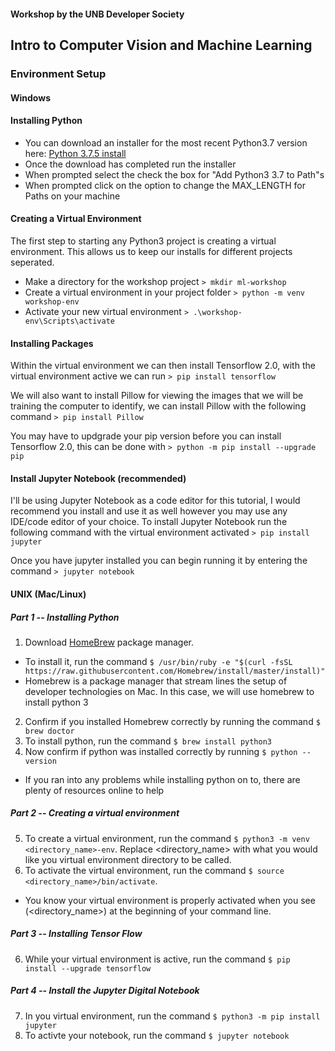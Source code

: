 #### Workshop by the UNB Developer Society
Intro to Computer Vision and Machine Learning
-----

### Environment Setup
#### Windows
#### Installing Python
* You can download an installer for the most recent Python3.7 version here: [Python 3.7.5 install](https://www.python.org/downloads/release/python-375/)
* Once the download has completed run the installer
* When prompted select the check the box for "Add Python3 3.7 to Path"s
* When prompted click on the option to change the MAX_LENGTH for Paths on your machine
#### Creating a Virtual Environment
The first step to starting any Python3 project is creating a virtual environment. This allows us to keep our installs for different projects seperated.
* Make a directory for the workshop project `> mkdir ml-workshop`
* Create a virtual environment in your project folder `> python -m venv workshop-env`
* Activate your new virtual environment `> .\workshop-env\Scripts\activate`

#### Installing Packages
Within the virtual environment we can then install Tensorflow 2.0, with the virtual environment active we can run `> pip install tensorflow`

We will also want to install Pillow for viewing the images that we will be training the computer to identify, we can install Pillow with the following command `> pip install Pillow`

You may have to updgrade your pip version before you can install Tensorflow 2.0, this can be done with `> python -m pip install --upgrade pip`

#### Install Jupyter Notebook (recommended)
I'll be using Jupyter Notebook as a code editor for this tutorial, I would recommend you install and use it as well however you may use any IDE/code editor of your choice. To install Jupyter Notebook run the following command with the virtual environment activated
`> pip install jupyter`

Once you have jupyter installed you can begin running it by entering the command `> jupyter notebook`

#### UNIX (Mac/Linux)
##### Part 1 -- Installing Python
1. Download [HomeBrew](https://brew.sh/#install) package manager. 
  - To install it, run the command `$ /usr/bin/ruby -e "$(curl -fsSL https://raw.githubusercontent.com/Homebrew/install/master/install)"`
  - Homebrew is a package manager that stream lines the setup of developer technologies on Mac. In this case, we will use         homebrew to install python 3
2. Confirm if you installed Homebrew correctly by running the command `$ brew doctor`
3. To install python, run the command `$ brew install python3`
4. Now confirm if python was installed correctly by running `$ python --version`
  - If you ran into any problems while installing python on to, there are plenty of resources online to help 
##### Part 2 -- Creating a virtual environment 
5. To create a virtual environment, run the command `$ python3 -m venv <directory_name>-env`. Replace <directory_name> with what you would like you virtual environment directory to be called.
6. To activate the virtual environment, run the command `$ source <directory_name>/bin/activate`. 
  - You know your virtual environment is properly activated when you see (<directory_name>) at the beginning of your command line.
##### Part 3 -- Installing Tensor Flow
6. While your virtual environment is active, run the command `$ pip install --upgrade tensorflow` 
##### Part 4 -- Install the Jupyter Digital Notebook
7. In you virtual environment, run the command `$ python3 -m pip install jupyter`
8. To activte your notebook, run the command `$ jupyter notebook`
